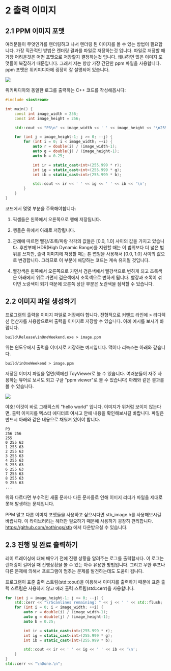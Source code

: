 # 2 출력 이미지

## 2.1 PPM 이미지 포맷

여러분들이 무엇인가를 렌더링하고 나서 렌더링 된 이미지를 볼 수 있는 방법이 필요합니다. 가장 직관적인 방법은 렌더링 결과를 파일로 저장하는것 입니다. 파일로 저장할 때 가장 어려운것은 어떤 포맷으로 저장할지 결정하는것 입니다. 왜냐하면 많은 이미지 포맷들이 복잡하기 때문입니다. 그래서 저는 항상 가장 간단한 ppm 파일을 사용합니다. ppm 포맷은 위키피디아에 굉장히 잘 설명되어 있습니다.

![](https://raytracing.github.io/images/img.ppm-example.jpg)

위키피디아와 동일한 로그를 출력하는 C++ 코드를 작성해봅시다:

```cpp
#include <iostream>

int main() {
    const int image_width = 256;
    const int image_height = 256;

    std::cout << "P3\n" << image_width << ' ' << image_height << "\n255\n";

    for (int j = image_height-1; j >= 0; --j) {
        for (int i = 0; i < image_width; ++i) {
            auto r = double(i) / (image_width-1);
            auto g = double(j) / (image_height-1);
            auto b = 0.25;

            int ir = static_cast<int>(255.999 * r);
            int ig = static_cast<int>(255.999 * g);
            int ib = static_cast<int>(255.999 * b);

            std::cout << ir << ' ' << ig << ' ' << ib << '\n';
        }
    }
}
```

코드에서 몇몇 부분을 주목해야합니다:

1. 픽셀들은 왼쪽에서 오른쪽으로 행에 저장됩니다.

2. 행들은 위에서 아래로 저장됩니다.

3. 관례에 따르면 빨강/초록/파랑 각각의 값들은 [0.0, 1.0] 사이의 값을 가지고 있습니다. 후반부에 HDR(High Dynamic Range)를 지원할 때는 이 범위보다 더 넓은 범위를 쓰지만, 출력 이미지에 저장할 때는 톤 맵핑을 사용해서 [0.0, 1.0] 사이의 값으로 변경합니다. 그러므로 이 부분에 해당하는 코드는 계속 유지될 것입니다.

4. 빨강색은 왼쪽에서 오른쪽으로 가면서 검은색에서 빨강색으로 변하게 되고 초록색은 아래에서 위로 가면서 검은색에서 초록색으로 변하게 됩니다. 빨강과 초록이 섞이면 노랑색이 되기 때문에 오른쪽 상단 부분은 노란색을 짐작할 수 있습니다.

## 2.2 이미지 파일 생성하기

프로그램의 출력을 이미지 파일로 저장해야 합니다. 전형적으로 커맨드 라인에 > 리디렉션 연산자를 사용함으로써 출력을 이미지로 저장할 수 있습니다. 아례 예시를 보시기 바랍니다.

```
build\Release\inOneWeekend.exe > image.ppm
```

위는 윈도우에서 출력을 이미지로 저장하는 예시입니다. 맥이나 리눅스는 아래와 같습니다.


```
build/inOneWeekend > image.ppm
```

저장된 이미지 파일을 열면(맥에선 ToyViewer로 볼 수 있습니다. 여러분들이 자주 사용하는 뷰어로 보셔도 되고 구글 "ppm viewer"로 볼 수 있습니다) 아래와 같은 결과를 볼 수 있습니다.

![](https://raytracing.github.io/images/img.first-ppm-image.png)

야호! 이것이 바로 그래픽스의 "hello world" 입니다. 이미지가 위처럼 보이지 않는다면, 출력 이미지를 텍스터 에디터로 여시고 안에 내용을 확인해보시길 바랍니다. 파일은 반드시 아래와 같은 내용으로 채워져 있어야 합니다.

```
P3
256 256
255
0 255 63
1 255 63
2 255 63
3 255 63
4 255 63
5 255 63
6 255 63
7 255 63
8 255 63
9 255 63
...
```

위와 다르다면 부수적인 새줄 문자나 다른 문자들로 인해 이미지 리더가 파일을 제대로 못해 발생하는 문제입니다.

PPM 말고 다른 이미지 포맷들을 사용하고 싶으시다면 stb_image.h를 사용해보시길 바랍니다. 이 라이브러리는 헤더만 필요하기 때문에 사용하기 굉장히 편리합니다. https://github.com/nothings/stb 에서 다운받으실 수 있습니다.

## 2.3 진행 및 완료 출력하기

레이 트레이싱에 대해 배우기 전에 진행 상황을 알려주는 로그를 출력합시다. 이 로그는 렌더링이 길어질 때 진행상황을 볼 수 있는 아주 유용한 방법입니다. 그리고 무한 루프나 다른 문제에 의해서 프로그램이 멈추는 문제를 발견하는데도 도움이 됩니다.

프로그램이 표준 출력 스트림(std::cout)을 이용해서 이미지를 출력하기 때문에 표준 출력 스트림은 사용하지 않고 에러 출력 스트림(std::cerr)을 사용합니다.

```cpp
for (int j = image_height-1; j >= 0; --j) {
    std::cerr << "\rScanlines remaining: " << j << ' ' << std::flush;
    for (int i = 0; i < image_width; ++i) {
        auto r = double(i) / (image_width-1);
        auto g = double(j) / (image_height-1);
        auto b = 0.25;

        int ir = static_cast<int>(255.999 * r);
        int ig = static_cast<int>(255.999 * g);
        int ib = static_cast<int>(255.999 * b);

        std::cout << ir << ' ' << ig << ' ' << ib << '\n';
    }
}
std::cerr << "\nDone.\n";
```
 